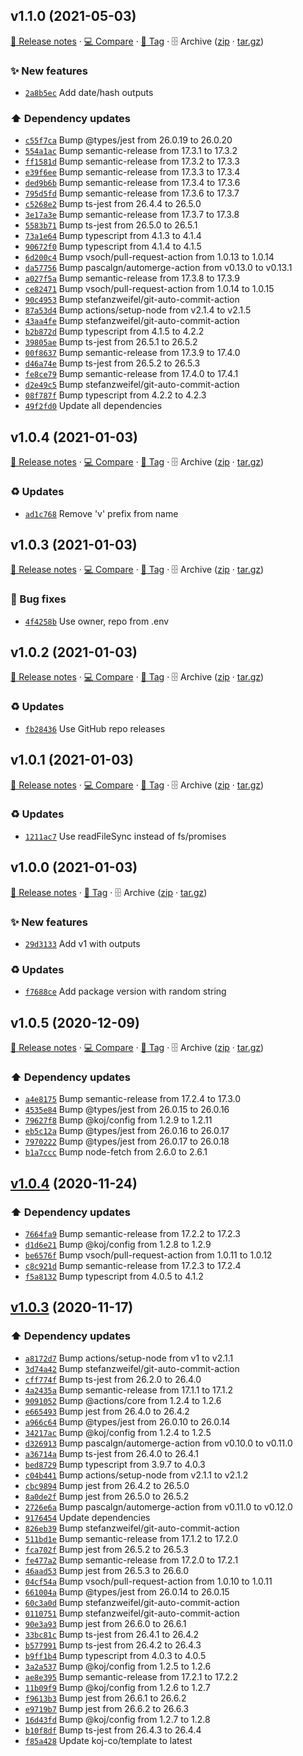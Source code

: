 ## v1.1.0 (2021-05-03)

[📝 Release notes](https://github.com/koj-co/package-version-action/releases/tag/v1.1.0) · [💻 Compare](https://github.com/koj-co/package-version-action/compare/v1.0.4...v1.1.0) · [🔖 Tag](https://github.com/koj-co/package-version-action/tree/v1.1.0) · 🗄️ Archive ([zip](https://github.com/koj-co/package-version-action/archive/v1.1.0.zip) · [tar.gz](https://github.com/koj-co/package-version-action/archive/v1.1.0.tar.gz))

### ✨ New features

- [`2a8b5ec`](https://github.com/koj-co/package-version-action/commit/2a8b5ec)  Add date/hash outputs

### ⬆️ Dependency updates

- [`c55f7ca`](https://github.com/koj-co/package-version-action/commit/c55f7ca)  Bump @types/jest from 26.0.19 to 26.0.20
- [`554a1ac`](https://github.com/koj-co/package-version-action/commit/554a1ac)  Bump semantic-release from 17.3.1 to 17.3.2
- [`ff1581d`](https://github.com/koj-co/package-version-action/commit/ff1581d)  Bump semantic-release from 17.3.2 to 17.3.3
- [`e39f6ee`](https://github.com/koj-co/package-version-action/commit/e39f6ee)  Bump semantic-release from 17.3.3 to 17.3.4
- [`ded9b6b`](https://github.com/koj-co/package-version-action/commit/ded9b6b)  Bump semantic-release from 17.3.4 to 17.3.6
- [`795d5fd`](https://github.com/koj-co/package-version-action/commit/795d5fd)  Bump semantic-release from 17.3.6 to 17.3.7
- [`c5268e2`](https://github.com/koj-co/package-version-action/commit/c5268e2)  Bump ts-jest from 26.4.4 to 26.5.0
- [`3e17a3e`](https://github.com/koj-co/package-version-action/commit/3e17a3e)  Bump semantic-release from 17.3.7 to 17.3.8
- [`5583b71`](https://github.com/koj-co/package-version-action/commit/5583b71)  Bump ts-jest from 26.5.0 to 26.5.1
- [`73a1e64`](https://github.com/koj-co/package-version-action/commit/73a1e64)  Bump typescript from 4.1.3 to 4.1.4
- [`90672f0`](https://github.com/koj-co/package-version-action/commit/90672f0)  Bump typescript from 4.1.4 to 4.1.5
- [`6d200c4`](https://github.com/koj-co/package-version-action/commit/6d200c4)  Bump vsoch/pull-request-action from 1.0.13 to 1.0.14
- [`da57756`](https://github.com/koj-co/package-version-action/commit/da57756)  Bump pascalgn/automerge-action from v0.13.0 to v0.13.1
- [`a027f5a`](https://github.com/koj-co/package-version-action/commit/a027f5a)  Bump semantic-release from 17.3.8 to 17.3.9
- [`ce82471`](https://github.com/koj-co/package-version-action/commit/ce82471)  Bump vsoch/pull-request-action from 1.0.14 to 1.0.15
- [`90c4953`](https://github.com/koj-co/package-version-action/commit/90c4953)  Bump stefanzweifel/git-auto-commit-action
- [`87a53d4`](https://github.com/koj-co/package-version-action/commit/87a53d4)  Bump actions/setup-node from v2.1.4 to v2.1.5
- [`43aa4fe`](https://github.com/koj-co/package-version-action/commit/43aa4fe)  Bump stefanzweifel/git-auto-commit-action
- [`b2b872d`](https://github.com/koj-co/package-version-action/commit/b2b872d)  Bump typescript from 4.1.5 to 4.2.2
- [`39805ae`](https://github.com/koj-co/package-version-action/commit/39805ae)  Bump ts-jest from 26.5.1 to 26.5.2
- [`00f8637`](https://github.com/koj-co/package-version-action/commit/00f8637)  Bump semantic-release from 17.3.9 to 17.4.0
- [`d46a74e`](https://github.com/koj-co/package-version-action/commit/d46a74e)  Bump ts-jest from 26.5.2 to 26.5.3
- [`fe8ce79`](https://github.com/koj-co/package-version-action/commit/fe8ce79)  Bump semantic-release from 17.4.0 to 17.4.1
- [`d2e49c5`](https://github.com/koj-co/package-version-action/commit/d2e49c5)  Bump stefanzweifel/git-auto-commit-action
- [`08f787f`](https://github.com/koj-co/package-version-action/commit/08f787f)  Bump typescript from 4.2.2 to 4.2.3
- [`49f2fd0`](https://github.com/koj-co/package-version-action/commit/49f2fd0)  Update all dependencies

## v1.0.4 (2021-01-03)

[📝 Release notes](https://github.com/koj-co/package-version-action/releases/tag/v1.0.4) · [💻 Compare](https://github.com/koj-co/package-version-action/compare/v1.0.3...v1.0.4) · [🔖 Tag](https://github.com/koj-co/package-version-action/tree/v1.0.4) · 🗄️ Archive ([zip](https://github.com/koj-co/package-version-action/archive/v1.0.4.zip) · [tar.gz](https://github.com/koj-co/package-version-action/archive/v1.0.4.tar.gz))

### ♻️ Updates

- [`ad1c768`](https://github.com/koj-co/package-version-action/commit/ad1c768)  Remove &#x27;v&#x27; prefix from name

## v1.0.3 (2021-01-03)

[📝 Release notes](https://github.com/koj-co/package-version-action/releases/tag/v1.0.3) · [💻 Compare](https://github.com/koj-co/package-version-action/compare/v1.0.2...v1.0.3) · [🔖 Tag](https://github.com/koj-co/package-version-action/tree/v1.0.3) · 🗄️ Archive ([zip](https://github.com/koj-co/package-version-action/archive/v1.0.3.zip) · [tar.gz](https://github.com/koj-co/package-version-action/archive/v1.0.3.tar.gz))

### 🐛 Bug fixes

- [`4f4258b`](https://github.com/koj-co/package-version-action/commit/4f4258b)  Use owner, repo from .env

## v1.0.2 (2021-01-03)

[📝 Release notes](https://github.com/koj-co/package-version-action/releases/tag/v1.0.2) · [💻 Compare](https://github.com/koj-co/package-version-action/compare/v1.0.1...v1.0.2) · [🔖 Tag](https://github.com/koj-co/package-version-action/tree/v1.0.2) · 🗄️ Archive ([zip](https://github.com/koj-co/package-version-action/archive/v1.0.2.zip) · [tar.gz](https://github.com/koj-co/package-version-action/archive/v1.0.2.tar.gz))

### ♻️ Updates

- [`fb28436`](https://github.com/koj-co/package-version-action/commit/fb28436)  Use GitHub repo releases

## v1.0.1 (2021-01-03)

[📝 Release notes](https://github.com/koj-co/package-version-action/releases/tag/v1.0.1) · [💻 Compare](https://github.com/koj-co/package-version-action/compare/v1.0.0...v1.0.1) · [🔖 Tag](https://github.com/koj-co/package-version-action/tree/v1.0.1) · 🗄️ Archive ([zip](https://github.com/koj-co/package-version-action/archive/v1.0.1.zip) · [tar.gz](https://github.com/koj-co/package-version-action/archive/v1.0.1.tar.gz))

### ♻️ Updates

- [`1211ac7`](https://github.com/koj-co/package-version-action/commit/1211ac7)  Use readFileSync instead of fs/promises

## v1.0.0 (2021-01-03)

[📝 Release notes](https://github.com/koj-co/package-version-action/releases/tag/v1.0.0) · [🔖 Tag](https://github.com/koj-co/package-version-action/tree/v1.0.0) · 🗄️ Archive ([zip](https://github.com/koj-co/package-version-action/archive/v1.0.0.zip) · [tar.gz](https://github.com/koj-co/package-version-action/archive/v1.0.0.tar.gz))

### ✨ New features

- [`29d3133`](https://github.com/koj-co/package-version-action/commit/29d3133)  Add v1 with outputs

### ♻️ Updates

- [`f7688ce`](https://github.com/koj-co/package-version-action/commit/f7688ce)  Add package version with random string

## v1.0.5 (2020-12-09)

[📝 Release notes](https://github.com/koj-co/action.ts/releases/tag/v1.0.5) · [💻 Compare](https://github.com/koj-co/action.ts/compare/v1.0.4...v1.0.5) · [🔖 Tag](https://github.com/koj-co/action.ts/tree/v1.0.5) · 🗄️ Archive ([zip](https://github.com/koj-co/action.ts/archive/v1.0.5.zip) · [tar.gz](https://github.com/koj-co/action.ts/archive/v1.0.5.tar.gz))

### ⬆️ Dependency updates

- [`a4e8175`](https://github.com/koj-co/action.ts/commit/a4e8175)  Bump semantic-release from 17.2.4 to 17.3.0
- [`4535e84`](https://github.com/koj-co/action.ts/commit/4535e84)  Bump @types/jest from 26.0.15 to 26.0.16
- [`79627f8`](https://github.com/koj-co/action.ts/commit/79627f8)  Bump @koj/config from 1.2.9 to 1.2.11
- [`eb5c12a`](https://github.com/koj-co/action.ts/commit/eb5c12a)  Bump @types/jest from 26.0.16 to 26.0.17
- [`7970222`](https://github.com/koj-co/action.ts/commit/7970222)  Bump @types/jest from 26.0.17 to 26.0.18
- [`b1a7ccc`](https://github.com/koj-co/action.ts/commit/b1a7ccc)  Bump node-fetch from 2.6.0 to 2.6.1

## [v1.0.4](https://github.com/koj-co/action.ts/compare/v1.0.3...v1.0.4) (2020-11-24)

### ⬆️ Dependency updates

- [`7664fa9`](https://github.com/koj-co/action.ts/commit/7664fa9)  Bump semantic-release from 17.2.2 to 17.2.3
- [`d1d6e21`](https://github.com/koj-co/action.ts/commit/d1d6e21)  Bump @koj/config from 1.2.8 to 1.2.9
- [`be6576f`](https://github.com/koj-co/action.ts/commit/be6576f)  Bump vsoch/pull-request-action from 1.0.11 to 1.0.12
- [`c8c921d`](https://github.com/koj-co/action.ts/commit/c8c921d)  Bump semantic-release from 17.2.3 to 17.2.4
- [`f5a8132`](https://github.com/koj-co/action.ts/commit/f5a8132)  Bump typescript from 4.0.5 to 4.1.2

## [v1.0.3](https://github.com/koj-co/action.ts/compare/v1.0.2...v1.0.3) (2020-11-17)

### ⬆️ Dependency updates

- [`a8172d7`](https://github.com/koj-co/action.ts/commit/a8172d7)  Bump actions/setup-node from v1 to v2.1.1
- [`3d74a42`](https://github.com/koj-co/action.ts/commit/3d74a42)  Bump stefanzweifel/git-auto-commit-action
- [`cff774f`](https://github.com/koj-co/action.ts/commit/cff774f)  Bump ts-jest from 26.2.0 to 26.4.0
- [`4a2435a`](https://github.com/koj-co/action.ts/commit/4a2435a)  Bump semantic-release from 17.1.1 to 17.1.2
- [`9091052`](https://github.com/koj-co/action.ts/commit/9091052)  Bump @actions/core from 1.2.4 to 1.2.6
- [`e665493`](https://github.com/koj-co/action.ts/commit/e665493)  Bump jest from 26.4.0 to 26.4.2
- [`a966c64`](https://github.com/koj-co/action.ts/commit/a966c64)  Bump @types/jest from 26.0.10 to 26.0.14
- [`34217ac`](https://github.com/koj-co/action.ts/commit/34217ac)  Bump @koj/config from 1.2.4 to 1.2.5
- [`d326913`](https://github.com/koj-co/action.ts/commit/d326913)  Bump pascalgn/automerge-action from v0.10.0 to v0.11.0
- [`a36714a`](https://github.com/koj-co/action.ts/commit/a36714a)  Bump ts-jest from 26.4.0 to 26.4.1
- [`bed8729`](https://github.com/koj-co/action.ts/commit/bed8729)  Bump typescript from 3.9.7 to 4.0.3
- [`c04b441`](https://github.com/koj-co/action.ts/commit/c04b441)  Bump actions/setup-node from v2.1.1 to v2.1.2
- [`cbc9894`](https://github.com/koj-co/action.ts/commit/cbc9894)  Bump jest from 26.4.2 to 26.5.0
- [`8a0de2f`](https://github.com/koj-co/action.ts/commit/8a0de2f)  Bump jest from 26.5.0 to 26.5.2
- [`2726e6a`](https://github.com/koj-co/action.ts/commit/2726e6a)  Bump pascalgn/automerge-action from v0.11.0 to v0.12.0
- [`9176454`](https://github.com/koj-co/action.ts/commit/9176454)  Update dependencies
- [`826eb39`](https://github.com/koj-co/action.ts/commit/826eb39)  Bump stefanzweifel/git-auto-commit-action
- [`511bd1e`](https://github.com/koj-co/action.ts/commit/511bd1e)  Bump semantic-release from 17.1.2 to 17.2.0
- [`fca702f`](https://github.com/koj-co/action.ts/commit/fca702f)  Bump jest from 26.5.2 to 26.5.3
- [`fe477a2`](https://github.com/koj-co/action.ts/commit/fe477a2)  Bump semantic-release from 17.2.0 to 17.2.1
- [`46aad53`](https://github.com/koj-co/action.ts/commit/46aad53)  Bump jest from 26.5.3 to 26.6.0
- [`04cf54a`](https://github.com/koj-co/action.ts/commit/04cf54a)  Bump vsoch/pull-request-action from 1.0.10 to 1.0.11
- [`661004a`](https://github.com/koj-co/action.ts/commit/661004a)  Bump @types/jest from 26.0.14 to 26.0.15
- [`60c3a0d`](https://github.com/koj-co/action.ts/commit/60c3a0d)  Bump stefanzweifel/git-auto-commit-action
- [`0110751`](https://github.com/koj-co/action.ts/commit/0110751)  Bump stefanzweifel/git-auto-commit-action
- [`90e3a93`](https://github.com/koj-co/action.ts/commit/90e3a93)  Bump jest from 26.6.0 to 26.6.1
- [`33bc81c`](https://github.com/koj-co/action.ts/commit/33bc81c)  Bump ts-jest from 26.4.1 to 26.4.2
- [`b577991`](https://github.com/koj-co/action.ts/commit/b577991)  Bump ts-jest from 26.4.2 to 26.4.3
- [`b9ff1b4`](https://github.com/koj-co/action.ts/commit/b9ff1b4)  Bump typescript from 4.0.3 to 4.0.5
- [`3a2a537`](https://github.com/koj-co/action.ts/commit/3a2a537)  Bump @koj/config from 1.2.5 to 1.2.6
- [`ae8e395`](https://github.com/koj-co/action.ts/commit/ae8e395)  Bump semantic-release from 17.2.1 to 17.2.2
- [`11b09f9`](https://github.com/koj-co/action.ts/commit/11b09f9)  Bump @koj/config from 1.2.6 to 1.2.7
- [`f9613b3`](https://github.com/koj-co/action.ts/commit/f9613b3)  Bump jest from 26.6.1 to 26.6.2
- [`e9719b7`](https://github.com/koj-co/action.ts/commit/e9719b7)  Bump jest from 26.6.2 to 26.6.3
- [`16d43fd`](https://github.com/koj-co/action.ts/commit/16d43fd)  Bump @koj/config from 1.2.7 to 1.2.8
- [`b10f8df`](https://github.com/koj-co/action.ts/commit/b10f8df)  Bump ts-jest from 26.4.3 to 26.4.4
- [`f85a428`](https://github.com/koj-co/action.ts/commit/f85a428)  Update koj-co/template to latest
